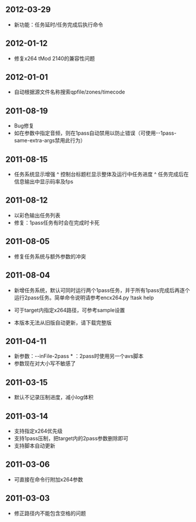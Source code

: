 ## 2012-03-29
* 新功能：任务延时/任务完成后执行命令

## 2012-01-12
* 修复x264 tMod 2140的兼容性问题

## 2012-01-01
* 自动根据源文件名称搜索qpfile/zones/timecode

## 2011-08-19

* Bug修复
* 如在参数中指定音频，则在1pass自动禁用以防止错误（可使用--1pass-same-extra-args禁用此行为）

## 2011-08-15

* 任务系统显示增强
    ^ 控制台标题栏显示整体及运行中任务进度
    ^ 任务完成后在信息输出中显示码率及fps

## 2011-08-12

* 以彩色输出任务列表
* 修复：1pass任务有时会在完成时卡死

## 2011-08-05

* 修复任务系统与额外参数的冲突

## 2011-08-04

* 新增任务系统，默认可同时运行两个1pass任务，并于所有1pass完成后再逐个运行2pass任务。简单命令说明请参考encx264.py !task help
* 可于target内指定x264路径，可参考sample设置

* 本版本无法从旧版自动更新，请下载完整版

## 2011-04-11

* 新参数：--inFile-2pass * ：2pass时使用另一个avs脚本
* 参数现在对大小写不敏感了

## 2011-03-15

* 默认不记录压制进度，减小log体积

## 2011-03-14

* 支持指定x264优先级
* 支持1pass压制，把target内的2pass参数删除即可
* 支持脚本自动更新

## 2011-03-06

* 可直接在命令行附加x264参数

## 2011-03-03

* 修正路径内不能包含空格的问题
